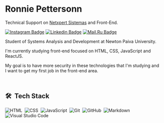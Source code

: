 # Ronnie Pettersonn

Technical Support on [Netxpert Sistemas](http://netxpert.com.br) and Front-End.

[![Instagram Badge](https://img.shields.io/badge/-@ronniepettersonn-2fc4e4?style=flat-square&labelColor=1f1f1f&logo=instagram&logoColor=white&link=https://instagram.com/ronniepettersonn)](https://instagram.com/ronniepettersonn) 
[![Linkedin Badge](https://img.shields.io/badge/-Ronnie%20Pettersonn-2fc4e4?style=flat-square&labelColor=1f1f1f&logo=linkedin&logoColor=white&link=https://linkedin.com/in/ronniepettersonn)](https://linkedin.com/in/ronniepettersonn) 
[![Mail.Ru Badge](https://img.shields.io/badge/-contato@ronniepettersonn.com.br-2fc4e4?style=flat-square&labelColor=1f1f1f&logo=Mail.Ru&logoColor=white&link=mailto:contato@ronniepettersonn)](mailto:contato@ronniepettersonn) 

Student of Systems Analysis and Development at Newton Paiva University.

I'm currently studying front-end focused on HTML, CSS, JavaScript and ReactJS.

My goal is to have more security in these technologies that I'm studying and I want to get my first job in the front-end area.

<br>

## 🛠 &nbsp;Tech Stack

![HTML](https://img.shields.io/badge/-HTML-05122A?style=flat&logo=HTML5)&nbsp;
![CSS](https://img.shields.io/badge/-CSS-05122A?style=flat&logo=CSS3&logoColor=1572B6)&nbsp;
![JavaScript](https://img.shields.io/badge/-JavaScript-05122A?style=flat&logo=javascript)&nbsp;
![Git](https://img.shields.io/badge/-Git-05122A?style=flat&logo=git)&nbsp;
![GitHub](https://img.shields.io/badge/-GitHub-05122A?style=flat&logo=github)&nbsp;
![Markdown](https://img.shields.io/badge/-Markdown-05122A?style=flat&logo=markdown)&nbsp;
![Visual Studio Code](https://img.shields.io/badge/-Visual%20Studio%20Code-05122A?style=flat&logo=visual-studio-code&logoColor=007ACC)&nbsp;
